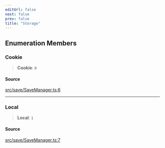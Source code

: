 ```yaml
---
editUrl: false
next: false
prev: false
title: "Storage"
---
```


## Enumeration Members

### Cookie

> **Cookie**: `0`

#### Source

[src/save/SaveManager.ts:6](https://github.com/relishinc/dill-pixel/blob/10f512f7f577ca5e74162827f11215b28df5ca97/src/save/SaveManager.ts#L6)

***

### Local

> **Local**: `1`

#### Source

[src/save/SaveManager.ts:7](https://github.com/relishinc/dill-pixel/blob/10f512f7f577ca5e74162827f11215b28df5ca97/src/save/SaveManager.ts#L7)
